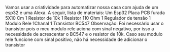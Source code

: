 Vamos usar a criatividade para automatizar nossa casa com ajuda de um esp32 e uma Alexa. A seguir, lista de materiais:
Um Esp32
Placa PCB furada 5X10 Cm
1 Resistor de 10k
1 Resistor 110 Ohm
1 Regulador de tensão
1 Modulo Rele 1Chanal
1 Transistor BC547
Observação: Foi necessário usar o transistor pois o meu modulo rele aciona com sinal negativo, por isso a necessidade de 
acrescentar o BC547 e o resistor de 10k. Caso seu modulo rele funcione com sinal positivo, não há necessidade de adicionar o transistor
